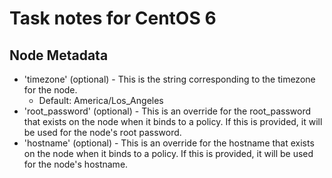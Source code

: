 # Task notes for CentOS 6

## Node Metadata

- 'timezone' (optional) - This is the string corresponding to the timezone for
  the node.
  - Default: America/Los_Angeles
- 'root_password' (optional) - This is an override for the root_password that
  exists on the node when it binds to a policy. If this is provided, it will be
  used for the node's root password.
- 'hostname' (optional) - This is an override for the hostname that exists
  on the node when it binds to a policy. If this is provided, it will be used
  for the node's hostname.